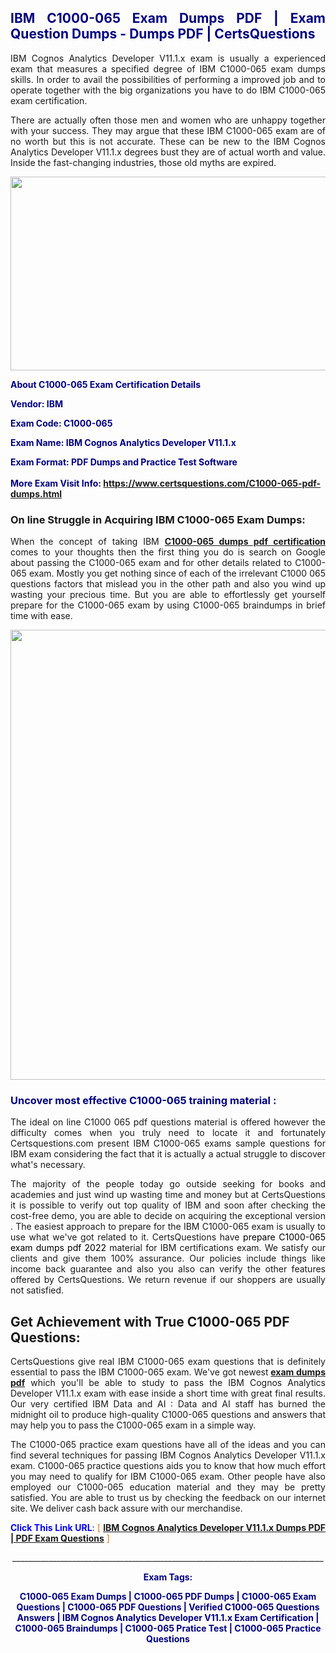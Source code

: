 <h2 style="text-align: justify;"><span style="color: #000080;">IBM C1000-065 Exam Dumps PDF | Exam Question Dumps - Dumps PDF | CertsQuestions</span></h2>
<p style="text-align: justify;">IBM Cognos Analytics Developer V11.1.x exam is usually a experienced exam that measures a specified degree of IBM  C1000-065 exam dumps skills. In order to avail the possibilities of performing a improved job and to operate together with the big organizations you have to do IBM C1000-065 exam certification.</p>
<p style="text-align: justify;">There are actually often those men and women who are unhappy together with your success. They may argue that these IBM  C1000-065 exam are of no worth but this is not accurate. These can be new to the IBM Cognos Analytics Developer V11.1.x degrees bust they are of actual worth and value. Inside the fast-changing industries, those old myths are expired.</p>
<p><img style="display: block; margin-left: auto; margin-right: auto;" src="https://i.imgur.com/eaP4ae9.png" width="840" height="310" /></p>
<p><span style="color: #000080;"><strong>About C1000-065 Exam Certification Details</strong></span></p>
<p><span style="color: #000080;"><strong>Vendor: IBM<br /></strong></span></p>
<p><span style="color: #000080;"><strong>Exam Code: C1000-065</strong></span></p>
<p><span style="color: #000080;"><strong>Exam Name: IBM Cognos Analytics Developer V11.1.x</strong></span></p>
<p><span style="color: #000080;"><strong>Exam Format: PDF Dumps and Practice Test Software<br /><br />More Exam Visit Info: <span style="color: #ff6600;"><a href="https://www.certsquestions.com/C1000-065-pdf-dumps.html">https://www.certsquestions.com/C1000-065-pdf-dumps.html</a></span></strong></span></p>
<h3>On line Struggle in Acquiring IBM C1000-065 Exam Dumps:</h3>
<p style="text-align: justify;">When the concept of taking IBM <a href="https://www.certsquestions.com/C1000-065-pdf-dumps.html"><strong> C1000-065 dumps pdf certification</strong></a> comes to your thoughts then the first thing you do is search on Google about passing the C1000-065 exam and for other details related to C1000-065 exam. Mostly you get nothing since of each of the irrelevant C1000 065 questions factors that mislead you in the other path and also you wind up wasting your precious time. But you are able to effortlessly get yourself prepare for the C1000-065 exam by using C1000-065 braindumps in brief time with ease.</p>
<p><a href="https://www.certsquestions.com/C1000-065-pdf-dumps.html"><img style="display: block; margin-left: auto; margin-right: auto;" src="https://i.imgur.com/pxhoKQ2.png" width="720" /></a></p>
<h3><span style="color: #000080;">Uncover most effective  C1000-065 training material :</span></h3>
<p style="text-align: justify;">The ideal on line C1000 065 pdf questions material is offered however the difficulty comes when you truly need to locate it and fortunately Certsquestions.com present IBM C1000-065 exams sample questions for IBM  exam considering the fact that it is actually a actual struggle to discover what's necessary.</p>
<p style="text-align: justify;">The majority of the people today go outside seeking for books and academies and just wind up wasting time and money but at CertsQuestions it is possible to verify out top quality of IBM  and soon after checking the cost-free demo, you are able to decide on acquiring the exceptional version . The easiest approach to prepare for the IBM C1000-065 exam is usually to use what we've got related to it. CertsQuestions have <span style="color: #000000;">prepare C1000-065 exam dumps pdf 2022</span> material for IBM certifications exam. We satisfy our clients and give them 100% assurance. Our policies include things like income back guarantee and also you also can verify the other features offered by CertsQuestions. We return revenue if our shoppers are usually not satisfied.</p>
<h2>Get Achievement with True C1000-065 PDF Questions:</h2>
<p style="text-align: justify;">CertsQuestions give real IBM C1000-065 exam questions that is definitely essential to pass the IBM  C1000-065 exam. We've got newest<strong>&nbsp;<a href="https://www.certsquestions.com/">exam dumps pdf</a></strong>&nbsp;which you'll be able to study to pass the IBM Cognos Analytics Developer V11.1.x exam with ease inside a short time with great final results. Our very certified IBM Data and AI : Data and AI staff has burned the midnight oil to produce high-quality C1000-065 questions and answers that may help you to pass the C1000-065 exam in a simple way.</p>
<p style="text-align: justify;">The C1000-065 practice exam questions have all of the ideas and you can find several techniques for passing IBM Cognos Analytics Developer V11.1.x exam. C1000-065 practice questions aids you to know that how much effort you may need to qualify for IBM  C1000-065 exam. Other people have also employed our C1000-065 education material and they may be pretty satisfied. You are able to trust us by checking the feedback on our internet site. We deliver cash back assure with our merchandise.</p>
<p style="text-align: justify;"><span style="color: #0000ff;"><strong>Click This Link URL</strong>:</span> <span style="color: #ff6600;">[ <strong><a href="https://www.certsquestions.com/ibm-data-and-ai-:-data-and-ai-certification.html">IBM Cognos Analytics Developer V11.1.x Dumps PDF | PDF Exam Questions</a></strong> ]</span></p>
<p style="text-align: center;">______________________________________________________________________________</p>
<p style="text-align: center;"><span style="color: #000080;"><strong>Exam Tags:</strong></span></p>
<p style="text-align: center;"><span style="color: #000080;"><strong>C1000-065 Exam Dumps | C1000-065 PDF Dumps | C1000-065 Exam Questions | C1000-065 PDF Questions | Verified C1000-065 Questions Answers | IBM Cognos Analytics Developer V11.1.x Exam Certification | C1000-065 Braindumps | C1000-065 Pratice Test | C1000-065 Practice Questions</strong></span></p>
